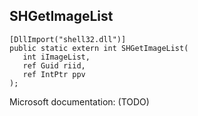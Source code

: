 ## SHGetImageList

```
[DllImport("shell32.dll")]
public static extern int SHGetImageList(
   int iImageList,
   ref Guid riid,
   ref IntPtr ppv
);
```

Microsoft documentation: (TODO)
